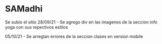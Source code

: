 # SAMadhi
Se subio el sitio
28/09/21 - Se agrego div en las imagenes de la seccion info yoga con sus repectivos estilos

05/10/21 - Se arreglan errores de la seccion clases en version mobile
